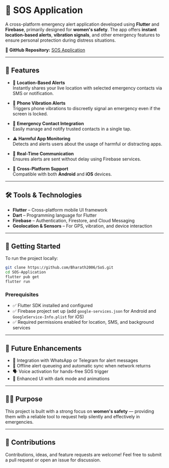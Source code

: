 # 🚨 SOS Application

A cross-platform emergency alert application developed using **Flutter** and **Firebase**, primarily designed for **women's safety**. The app offers **instant location-based alerts**, **vibration signals**, and other emergency features to ensure personal protection during distress situations.

🔗 **GitHub Repository:** [SOS Application](https://github.com/Bharath2006/SoS)

---

## 📱 Features

- 📍 **Location-Based Alerts**  
  Instantly shares your live location with selected emergency contacts via SMS or notification.

- 📳 **Phone Vibration Alerts**  
  Triggers phone vibrations to discreetly signal an emergency even if the screen is locked.

- 👥 **Emergency Contact Integration**  
  Easily manage and notify trusted contacts in a single tap.

- ⚠️ **Harmful App Monitoring**  
  Detects and alerts users about the usage of harmful or distracting apps.

- 📡 **Real-Time Communication**  
  Ensures alerts are sent without delay using Firebase services.

- 🧭 **Cross-Platform Support**  
  Compatible with both **Android** and **iOS** devices.

---

## 🛠️ Tools & Technologies

- **Flutter** – Cross-platform mobile UI framework  
- **Dart** – Programming language for Flutter  
- **Firebase** – Authentication, Firestore, and Cloud Messaging  
- **Geolocation & Sensors** – For GPS, vibration, and device interaction

---

## 🚀 Getting Started

To run the project locally:

```bash
git clone https://github.com/Bharath2006/SoS.git
cd SOS-Application
flutter pub get
flutter run
````

### Prerequisites

* ✅ Flutter SDK installed and configured
* ✅ Firebase project set up (add `google-services.json` for Android and `GoogleService-Info.plist` for iOS)
* ✅ Required permissions enabled for location, SMS, and background services

---

## 📌 Future Enhancements

* 💬 Integration with WhatsApp or Telegram for alert messages
* 📴 Offline alert queueing and automatic sync when network returns
* 🗣️ Voice activation for hands-free SOS trigger
* 🎨 Enhanced UI with dark mode and animations

---

## 👩‍🦰 Purpose

This project is built with a strong focus on **women's safety** — providing them with a reliable tool to request help silently and effectively in emergencies.

---

## 🙌 Contributions

Contributions, ideas, and feature requests are welcome!
Feel free to submit a pull request or open an issue for discussion.
